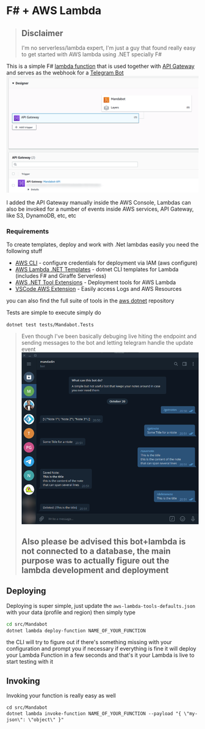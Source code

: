 [lambda function]: https://docs.aws.amazon.com/lambda/latest/dg/welcome.html
[API Gateway]: https://docs.aws.amazon.com/lambda/latest/dg/services-apigateway.html
[Telegram Bot]: https://core.telegram.org/bots
[AWS CLI]: https://docs.aws.amazon.com/cli/latest/userguide/install-cliv2.html
[AWS .NET Tool Extensions]: https://github.com/aws/aws-lambda-dotnet
[AWS Lambda .NET Templates]: https://github.com/aws/aws-lambda-dotnet
[VSCode AWS Extension]: https://marketplace.visualstudio.com/items?itemName=AmazonWebServices.aws-toolkit-vscode

# F# + AWS Lambda

> ## Disclaimer
> I'm no serverless/lambda expert, I'm just a guy that found really easy to get started with AWS lambda using .NET specially F#

This is a simple F# [lambda function] that is used together with [API Gateway] and serves as the webhook for a [Telegram Bot]
![lambda config](./lambdaconfig.png)

I added the API Gateway manually inside the AWS Console, Lambdas can also be invoked for a number of events inside AWS services, API Gateway, like S3, DynamoDB, etc, etc

### Requirements
To create templates, deploy and work with .Net lambdas easily you need the following stuff

- [AWS CLI] - configure credentials for deployment via IAM (aws configure)
- [AWS Lambda .NET Templates] - dotnet CLI templates for Lambda (includes F# and Giraffe Serverless)
- [AWS .NET Tool Extensions] - Deployment tools for AWS Lambda
- [VSCode AWS Extension] - Easily access Logs and AWS Resources

you can also find the full suite of tools in the [aws dotnet](https://github.com/aws/dotnet) repository

Tests are simple to execute simply do

`dotnet test tests/Mandabot.Tests`

> Even though I've been basically debuging live hiting the endpoint and sending messages to the bot and letting telegram handle the update event
> ![mandadinbot](./mandabot.png)
> ## Also please be advised this bot+lambda is not connected to a database, the main purpose was to actually figure out the lambda development and deployment


## Deploying
Deploying is super simple, just update the `aws-lambda-tools-defaults.json` with your data (profile and region) then simply type
```sh
cd src/Mandabot
dotnet lambda deploy-function NAME_OF_YOUR_FUNCTION
```

the CLI will try to figure out if there's something missing with your configuration and prompt you if necessary if everything is fine it will deploy your Lambda Function in a few seconds and that's it your Lambda is live to start testing with it

## Invoking
Invoking your function is really easy as well

```
cd src/Mandabot
dotnet lambda invoke-function NAME_OF_YOUR_FUNCTION --payload "{ \"my-json\": \"object\" }"
```
